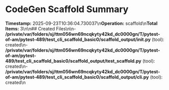 # CodeGen Scaffold Summary

**Timestamp:** 2025-09-23T10:36:04.730037\n**Operation:** scaffold\n**Total Items:** 3\n\n## Created Files\n\n- **/private/var/folders/sj/ttm056wn69ncqkyty42kd_dc0000gn/T/pytest-of-am/pytest-489/test_cli_scaffold_basic0/scaffold_output/__init__.py** (tool): created\n- **/private/var/folders/sj/ttm056wn69ncqkyty42kd_dc0000gn/T/pytest-of-am/pytest-489/test_cli_scaffold_basic0/scaffold_output/test_scaffold.py** (tool): created\n- **/private/var/folders/sj/ttm056wn69ncqkyty42kd_dc0000gn/T/pytest-of-am/pytest-489/test_cli_scaffold_basic0/scaffold_output/cli.py** (tool): created\n